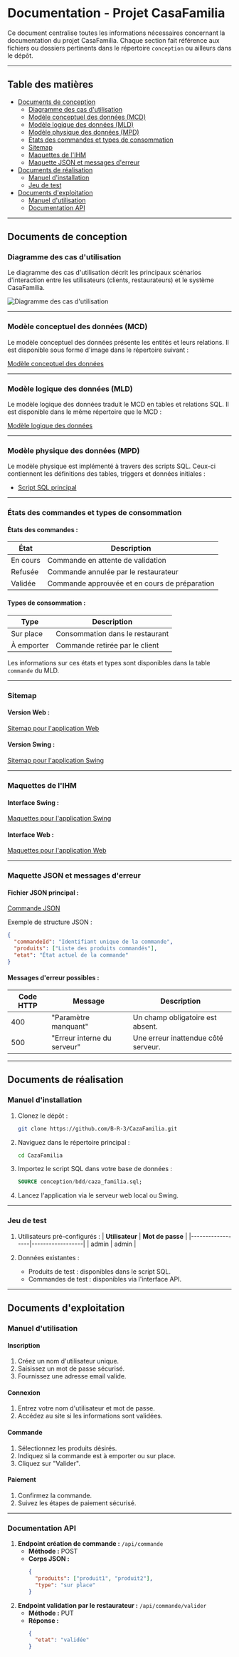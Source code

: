 # Documentation - Projet CasaFamilia

Ce document centralise toutes les informations nécessaires concernant la documentation du projet CasaFamilia. Chaque section fait référence aux fichiers ou dossiers pertinents dans le répertoire `conception` ou ailleurs dans le dépôt. 

---

## Table des matières
- [Documents de conception](#documents-de-conception)
  - [Diagramme des cas d'utilisation](#diagramme-des-cas-dutilisation)
  - [Modèle conceptuel des données (MCD)](#modèle-conceptuel-des-données-mcd)
  - [Modèle logique des données (MLD)](#modèle-logique-des-données-mld)
  - [Modèle physique des données (MPD)](#modèle-physique-des-données-mpd)
  - [États des commandes et types de consommation](#états-des-commandes-et-types-de-consommation)
  - [Sitemap](#sitemap)
  - [Maquettes de l'IHM](#maquettes-de-lihm)
  - [Maquette JSON et messages d'erreur](#maquette-json-et-messages-derreur)
- [Documents de réalisation](#documents-de-réalisation)
  - [Manuel d'installation](#manuel-dinstallation)
  - [Jeu de test](#jeu-de-test)
- [Documents d'exploitation](#documents-dexploitation)
  - [Manuel d'utilisation](#manuel-dutilisation)
  - [Documentation API](#documentation-api)

---

## Documents de conception

### Diagramme des cas d'utilisation
Le diagramme des cas d'utilisation décrit les principaux scénarios d'interaction entre les utilisateurs (clients, restaurateurs) et le système CasaFamilia.

![Diagramme des cas d'utilisation](conception/DCU_cazaFamilia.png)

---

### Modèle conceptuel des données (MCD)
Le modèle conceptuel des données présente les entités et leurs relations. Il est disponible sous forme d'image dans le répertoire suivant :

[Modèle conceptuel des données](conception/bdd/mcd_db.jpg)

---

### Modèle logique des données (MLD)
Le modèle logique des données traduit le MCD en tables et relations SQL. Il est disponible dans le même répertoire que le MCD :

[Modèle logique des données](conception/bdd/mld_db.jpg)

---

### Modèle physique des données (MPD)
Le modèle physique est implémenté à travers des scripts SQL. Ceux-ci contiennent les définitions des tables, triggers et données initiales :

- [Script SQL principal](conception/bdd/caza_familia.sql)

---

### États des commandes et types de consommation

#### États des commandes :
| **État**         | **Description**               |
|-------------------|-------------------------------|
| En cours          | Commande en attente de validation |
| Refusée           | Commande annulée par le restaurateur |
| Validée           | Commande approuvée et en cours de préparation |

#### Types de consommation :
| **Type**         | **Description**               |
|-------------------|-------------------------------|
| Sur place         | Consommation dans le restaurant |
| À emporter        | Commande retirée par le client |

Les informations sur ces états et types sont disponibles dans la table `commande` du MLD.

---

### Sitemap

#### Version Web :
[Sitemap pour l'application Web](conception/IHM%20WEB/sitemap%20restoweb.pdf)

#### Version Swing :
[Sitemap pour l'application Swing](conception/IHM%20Swing/sitemap%20swing.pdf)

---

### Maquettes de l'IHM

#### Interface Swing :
[Maquettes pour l'application Swing](conception/IHM%20Swing/)

#### Interface Web :
[Maquettes pour l'application Web](conception/IHM%20WEB/)

---

### Maquette JSON et messages d'erreur

#### Fichier JSON principal :
[Commande JSON](CasaFamillia/commandes.json)

Exemple de structure JSON :
```json
{
  "commandeId": "Identifiant unique de la commande",
  "produits": ["Liste des produits commandés"],
  "etat": "État actuel de la commande"
}
```

#### Messages d'erreur possibles :
| **Code HTTP** | **Message**                     | **Description**                           |
|---------------|---------------------------------|-------------------------------------------|
| 400           | "Paramètre manquant"           | Un champ obligatoire est absent.          |
| 500           | "Erreur interne du serveur"    | Une erreur inattendue côté serveur.       |

---

## Documents de réalisation

### Manuel d'installation
1. Clonez le dépôt :
   ```bash
   git clone https://github.com/B-R-3/CazaFamilia.git
   ```
2. Naviguez dans le répertoire principal :
   ```bash
   cd CazaFamilia
   ```
3. Importez le script SQL dans votre base de données :
   ```sql
   SOURCE conception/bdd/caza_familia.sql;
   ```
4. Lancez l'application via le serveur web local ou Swing.

---

### Jeu de test
1. Utilisateurs pré-configurés :
   | **Utilisateur** | **Mot de passe** |
   |------------------|------------------|
   | admin            | admin           |


2. Données existantes :
   - Produits de test : disponibles dans le script SQL.
   - Commandes de test : disponibles via l'interface API.

---

## Documents d'exploitation

### Manuel d'utilisation

#### Inscription
1. Créez un nom d'utilisateur unique.
2. Saisissez un mot de passe sécurisé.
3. Fournissez une adresse email valide.

#### Connexion
1. Entrez votre nom d'utilisateur et mot de passe.
2. Accédez au site si les informations sont validées.

#### Commande
1. Sélectionnez les produits désirés.
2. Indiquez si la commande est à emporter ou sur place.
3. Cliquez sur "Valider".

#### Paiement
1. Confirmez la commande.
2. Suivez les étapes de paiement sécurisé.

---

### Documentation API
1. **Endpoint création de commande :** `/api/commande`
   - **Méthode :** POST
   - **Corps JSON :**
     ```json
     {
       "produits": ["produit1", "produit2"],
       "type": "sur place"
     }
     ```
2. **Endpoint validation par le restaurateur :** `/api/commande/valider`
   - **Méthode :** PUT
   - **Réponse :**
     ```json
     {
       "etat": "validée"
     }
     
